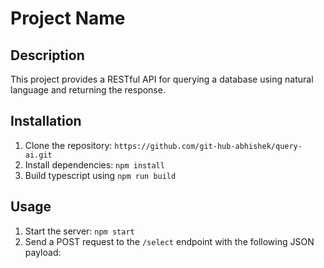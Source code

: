# Project Name

## Description

This project provides a RESTful API for querying a database using natural language and returning the response.

## Installation

1. Clone the repository: `https://github.com/git-hub-abhishek/query-ai.git`
2. Install dependencies: `npm install`
3. Build typescript using `npm run build`

## Usage

1. Start the server: `npm start`
2. Send a POST request to the `/select` endpoint with the following JSON payload:
